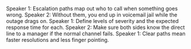 Speaker 1: Escalation paths map out who to call when something goes wrong.
Speaker 2: Without them, you end up in voicemail jail while the outage drags on.
Speaker 1: Define levels of severity and the expected response time for each.
Speaker 2: Make sure both sides know the direct line to a manager if the normal channel fails.
Speaker 1: Clear paths mean faster resolutions and less finger pointing.
